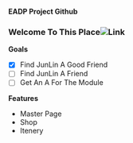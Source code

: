 **EADP Project Github**
### Welcome To This Place![Link](http://twitch.tv/GodPos1/)

**Goals**
- [x] Find JunLin A Good Friend
- [ ] Find JunLin A Friend
- [ ] Get An A For The Module

**Features**
* Master Page
* Shop
* Itenery
